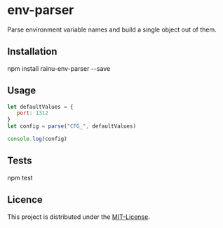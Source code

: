 # env-parser

Parse environment variable names and build a single object out of them.

## Installation

  npm install rainu-env-parser --save

## Usage

```javascript
let defaultValues = {
   port: 1312
}
let config = parse("CFG_", defaultValues)

console.log(config)
```

## Tests

  npm test

## Licence

This project is distributed under the [MIT-License](http://www.opensource.org/licenses/mit-license.php).
